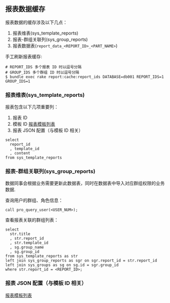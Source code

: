 ## 报表数据缓存

报表数据的缓存涉及以下几点：

1. 报表维表(sys_template_reports)
2. 报表-群组关联列(sys_group_reports)
3. 报表数据表(`report_data_<REPORT_ID>_<PART_NAME>`)

手工刷新报表缓存:

```
# REPORT_IDS 多个报表 ID 时以逗号分隔
# GROUP_IDS 多个群组 ID 时以逗号分隔
$ bundle exec rake report:cache:report_ids DATABASE=db001 REPORT_IDS=1 GROUP_IDS=1
```

### 报表维表(sys_template_reports)

报表包含以下几项重要列：

1. 报表 ID
2. 模板 ID [报表模板列表](/docs/templates/index.md)
3. 报表 JSON 配置（与模板 ID 相关）

```
select 
  report_id
  , template_id
  , content
from sys_template_reports
```

### 报表-群组关联列(sys_group_reports)

数据同事会根据业务需要更新此数据表，同时在数据表中导入对应群组权限的业务数据.

查询用户的群组、角色信息：

```
call pro_query_user(<USER_NUM>);
```

查看报表关联的群组列表：

```
select 
  str.title
  , str.report_id
  , str.template_id
  , sg.group_name
  , sg.group_id
from sys_template_reports as str
left join sys_group_reports as sgr on sgr.report_id = str.report_id
left join sys_groups as sg on sg.id = sgr.group_id
where str.report_id = <REPORT_ID>;
```

### 报表 JSON 配置（与模板 ID 相关）

[报表模板列表](/docs/templates/index.md)

